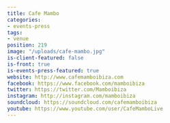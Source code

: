 ```yaml
---
title: Cafe Mambo
categories:
- events-press
tags:
- venue
position: 219
image: "/uploads/cafe-mambo.jpg"
is-client-featured: false
is-front: true
is-events-press-featured: true
website: http://www.cafemamboibiza.com
facebook: https://www.facebook.com/mamboibiza
twitter: https://twitter.com/Mamboibiza
instagram: http://instagram.com/mamboibiza
soundcloud: https://soundcloud.com/cafemamboibiza
youtube: https://www.youtube.com/user/CafeMamboLive
---
```


